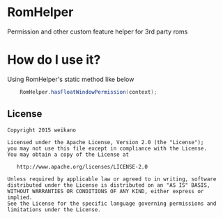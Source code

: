 # RomHelper
Permission and other custom feature helper for 3rd party roms

# How do I use it?
Using RomHelper's static method like below
```java
    RomHelper.hasFloatWindowPermission(context);
```

License
-------

    Copyright 2015 weikano

    Licensed under the Apache License, Version 2.0 (the "License");
    you may not use this file except in compliance with the License.
    You may obtain a copy of the License at

       http://www.apache.org/licenses/LICENSE-2.0

    Unless required by applicable law or agreed to in writing, software
    distributed under the License is distributed on an "AS IS" BASIS,
    WITHOUT WARRANTIES OR CONDITIONS OF ANY KIND, either express or implied.
    See the License for the specific language governing permissions and
    limitations under the License.
